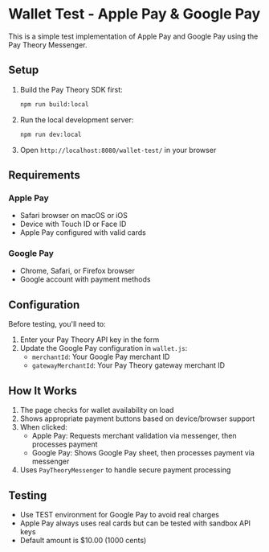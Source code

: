 # Wallet Test - Apple Pay & Google Pay

This is a simple test implementation of Apple Pay and Google Pay using the Pay Theory Messenger.

## Setup

1. Build the Pay Theory SDK first:
   ```bash
   npm run build:local
   ```

2. Run the local development server:
   ```bash
   npm run dev:local
   ```

3. Open `http://localhost:8080/wallet-test/` in your browser

## Requirements

### Apple Pay
- Safari browser on macOS or iOS
- Device with Touch ID or Face ID
- Apple Pay configured with valid cards

### Google Pay
- Chrome, Safari, or Firefox browser
- Google account with payment methods

## Configuration

Before testing, you'll need to:

1. Enter your Pay Theory API key in the form
2. Update the Google Pay configuration in `wallet.js`:
   - `merchantId`: Your Google Pay merchant ID
   - `gatewayMerchantId`: Your Pay Theory gateway merchant ID

## How It Works

1. The page checks for wallet availability on load
2. Shows appropriate payment buttons based on device/browser support
3. When clicked:
   - Apple Pay: Requests merchant validation via messenger, then processes payment
   - Google Pay: Shows Google Pay sheet, then processes payment via messenger
4. Uses `PayTheoryMessenger` to handle secure payment processing

## Testing

- Use TEST environment for Google Pay to avoid real charges
- Apple Pay always uses real cards but can be tested with sandbox API keys
- Default amount is $10.00 (1000 cents)
